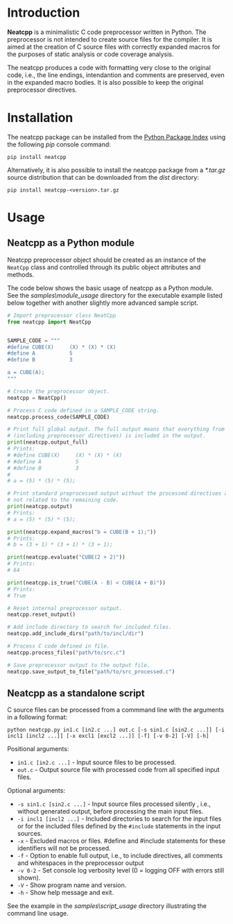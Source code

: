# Introduction

**Neatcpp** is a minimalistic C code preprocessor written in Python. The preprocessor is not
intended to create source files for the compiler. It is aimed at the creation of C source files
with correctly expanded macros for the purposes of static analysis or code coverage analysis.

The neatcpp produces a code with formatting very close to the original code, i.e., the line
endings, intendantion and comments are preserved, even in the expanded macro bodies. It is also
possible to keep the original preprocessor directives.


# Installation

The neatcpp package can be installed from the [Python Package Index](https://pypi.org/) using the
following *pip* console command:

```console
pip install neatcpp
```

Alternatively, it is also possible to install the neatcpp package from a *\*.tar.gz* source
distribution that can be downloaded from the *dist* directory:

```console
pip install neatcpp-<version>.tar.gz
```


# Usage

## Neatcpp as a Python module

Neatcpp preprocessor object should be created as an instance of the `NeatCpp` class and controlled
through its public object attributes and methods.

The code below shows the basic usage of neatcpp as a Python module. See the *samples\module_usage*
directory for the executable example listed below together with another slightly more advanced
sample script.

``` python
# Import preprocessor class NeatCpp
from neatcpp import NeatCpp


SAMPLE_CODE = """
#define CUBE(X)     (X) * (X) * (X)
#define A           5
#define B           3

a = CUBE(A);
"""

# Create the preprocessor object.
neatcpp = NeatCpp()

# Process C code defined in a SAMPLE_CODE string.
neatcpp.process_code(SAMPLE_CODE)

# Print full global output. The full output means that everything from the original code
# (including preprocessor directives) is included in the output.
print(neatcpp.output_full)
# Prints:
# #define CUBE(X)     (X) * (X) * (X)
# #define A           5
# #define B           3
#
# a = (5) * (5) * (5);

# Print standard preprocessed output without the processed directives and comments
# not related to the remaining code.
print(neatcpp.output)
# Prints:
# a = (5) * (5) * (5);

print(neatcpp.expand_macros("b = CUBE(B + 1);"))
# Prints:
# b = (3 + 1) * (3 + 1) * (3 + 1);

print(neatcpp.evaluate("CUBE(2 + 2)"))
# Prints:
# 64

print(neatcpp.is_true("CUBE(A - B) < CUBE(A + B)"))
# Prints:
# True

# Reset internal preprocessor output.
neatcpp.reset_output()

# Add include directory to search for included files.
neatcpp.add_include_dirs("path/to/incl/dir")

# Process C code defined in file.
neatcpp.process_files("path/to/src.c")

# Save preprocessor output to the output file.
neatcpp.save_output_to_file("path/to/src_processed.c")
```

## Neatcpp as a standalone script

C source files can be processed from a commmand line with the arguments in a following format:

```text
python neatcpp.py in1.c [in2.c ...] out.c [-s sin1.c [sin2.c ...]] [-i incl1 [incl2 ...]] [-x excl1 [excl2 ...]] [-f] [-v 0-2] [-V] [-h]
```

Positional arguments:

- `in1.c [in2.c ...]` - Input source files to be processed.
- `out.c` - Output source file with processed code from all specified input files.

Optional arguments:

- `-s sin1.c [sin2.c ...]` - Input source files processed silently , i.e., without generated
  output, before processing the main input files.
- `-i incl1 [incl2 ...]` - Included directories to search for the input files or for the included files
  defined by the `#include` statements in the input sources.
- `-x` - Excluded macros or files. #define and #include statements for these identifiers will not be processed.
- `-f` - Option to enable full output, i.e., to include directives, all comments and whitespaces in the
  preprocessor output
- `-v 0-2` - Set console log verbosity level (0 = logging OFF with errors still shown).
- `-V` - Show program name and version.
- `-h` - Show help message and exit.

See the example in the *samples\script_usage* directory illustrating the command line usage.
